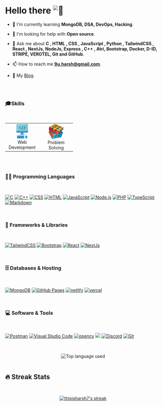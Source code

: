 <h1>Hello there <img src="https://c.tenor.com/SNL9_xhZl9oAAAAi/waving-hand-joypixels.gif" width="40" height="40" alt="👋" /></h1>

- 🌱 I'm currently learning **MongoDB, DSA, DevOps, Hacking**.

- 🤝 I'm looking for help with **Open source**.

- 💬 Ask me about **C , HTML , CSS , JavaScript , Python , TailwindCSS , React , NextJs, NodeJs, Express , C++ , Atri, Bootstrap, Docker, D-ID, STRIPE, VEROTEL, Git and GitHub**.

- 📫 How to reach me **9u.harsh@gmail.com**.

- 📝 My [Blog](https://dev.to/thisisharsh7/before-you-start-coding--357b "My First Dev Blog").

<br/>
<br/>
<!-- Some badges are from https://github.com/Ileriayo/markdown-badges -->

### 🎓Skills

<br/>
<table>
<tr>
<td align="center" width="96">
    <a href="#macropower-tech">
    <img src="./img/harsh-web.png" width="48" height="47" alt="" />
    </a>
    <br>Web Development
</td>
<td align="center" width="96">
    <a href="#thisisharsh7">
    <img src="./img/harsh-code.png" width="48" height="48" alt="" />
    </a>
    <br>Problem Solving
</td>
</tr>
</table>

<br/>
<br/>

### 👨‍💻 Programming Languages

<br/>
<p >
    <a href="https://github.com/search?q=user%3Athisisharsh7+language%3Ac"><img alt="C" src="https://custom-icon-badges.demolab.com/badge/C-03599C.svg?style=for-the-badge&logo=c-in-hexagon&logoColor=white"></a>
    <a href="https://github.com/search?q=user%3Athisisharsh7+language%3Acpp"><img alt="C++" src="https://custom-icon-badges.demolab.com/badge/C++-9C033A.svg?style=for-the-badge&logo=cpp2&logoColor=white"></a>
    <a href="https://github.com/search?q=user%3Athisisharsh7+language%3Acss"><img alt="CSS" src="https://img.shields.io/badge/CSS-1572B6.svg?style=for-the-badge&logo=css3&logoColor=white"></a>
    <a href="https://github.com/search?q=user%3Athisisharsh7+language%3Ahtml"><img alt="HTML" src="https://img.shields.io/badge/HTML-E34F26.svg?style=for-the-badge&logo=html5&logoColor=white"></a>
    <a href="https://github.com/search?q=user%3Athisisharsh7+language%3Ajavascript"><img alt="JavaScript" src="https://img.shields.io/badge/JavaScript-F7DF1E.svg?style=for-the-badge&logo=javascript&logoColor=black"></a>
    <a href="https://github.com/search?q=user%3Athisisharsh7+language%3Ajavascript"><img alt="Node.js" src="https://img.shields.io/badge/Node.js-43853D.svg?style=for-the-badge&logo=node.js&logoColor=white"></a>
    <a href="https://github.com/search?q=user%3Athisisharsh7+language%3Aphp"><img alt="PHP" src="https://img.shields.io/badge/PHP-777BB4.svg?style=for-the-badge&logo=php&logoColor=white"></a>
    <a href="https://github.com/search?q=user%3Athisisharsh7+language%3AtypeScript"><img alt="TypeScript" src="https://img.shields.io/badge/TypeScript-007ACC.svg?style=for-the-badge&logo=typescript&logoColor=white"></a>
    <a href="https://github.com/search?q=user%3Athisisharsh7+language%3Amarkdown"><img alt="Markdown" src="https://img.shields.io/badge/Markdown-000000.svg?style=for-the-badge&logo=markdown&logoColor=white"></a>
</p>

<br/>

### 🧰 Frameworks & Libraries

<br/>
<p>
   <a href="https://github.com/search?q=user%3Athisisharsh7+language%3Atailwindcss"><img alt="TailwindCSS" src="https://img.shields.io/badge/tailwindcss-%2338B2AC.svg?style=for-the-badge&logo=tailwind-css&logoColor=white"></a>
   <a href="https://github.com/search?q=user%3Athisisharsh7+language%3Abootstrap"><img alt="Bootstrap" src="https://img.shields.io/badge/Bootstrap-7952B3.svg?style=for-the-badge&logo=bootstrap&logoColor=white"></a>
    <a href="https://github.com/search?q=user%3Athisisharsh7+language%3Areact"><img alt="React" src="https://img.shields.io/badge/React-20232a.svg?style=for-the-badge&logo=react&logoColor=%2361DAFB"></a>
        <a href="https://github.com/search?q=user%3Athisisharsh7+language%3AnextJs"><img alt="NextJs" src="https://img.shields.io/badge/Next-black?style=for-the-badge&logo=next.js&logoColor=white" ></a>
</p>

<br/>

### 🗄️ Databases & Hosting

<br>
<p>
    <a href="#"><img alt="MongoDB" src ="https://img.shields.io/badge/MongoDB-4ea94b.svg?style=for-the-badge&logo=mongodb&logoColor=white"></a>
    <a href="#"><img alt="GitHub Pages" src="https://img.shields.io/badge/GitHub%20Pages-327FC7.svg?style=for-the-badge&logo=github&logoColor=white"></a>
    <a href="#"><img alt="netlify" src ="https://img.shields.io/badge/netlify-%23000000.svg?style=for-the-badge&logo=netlify&logoColor=#00C7B7"></a>
    <a href="#"><img alt="vercel" src ="https://img.shields.io/badge/vercel-%23000000.svg?style=for-the-badge&logo=vercel&logoColor=white"></a>

</p>

<br/>

### 💻 Software & Tools

<br>

<p>
    <a href="#"><img alt="Postman" src="https://img.shields.io/badge/Postman-FF6C37?style=for-the-badge&logo=postman&logoColor=white"></a>
    <a href="#"><img alt="Visual Studio Code" src="https://img.shields.io/badge/Visual%20Studio%20Code-0078d7.svg?style=for-the-badge&logo=visual-studio-code&logoColor=white"></a>
    <a href="#"><img alt="opencv" src="https://img.shields.io/badge/opencv-%23white.svg?style=for-the-badge&logo=opencv&logoColor=white" ></a>
    <a href="#"><img src="https://img.shields.io/badge/figma-%23F24E1E.svg?style=for-the-badge&logo=figma&logoColor=white" ></a>
    <a href="#"><img alt="Discord" src="https://img.shields.io/badge/-Discord-5865F2.svg?style=for-the-badge&logo=discord&logoColor=white"></a>
    <a href="#"><img alt="Git" src="https://img.shields.io/badge/Git-F05033.svg?style=for-the-badge&logo=git&logoColor=white"></a>
</p>
<br/>
<br/>

<div align="center">
  <img width="" src="https://github-readme-stats.vercel.app/api/top-langs/?username=thisisharsh7&layout=compact&hide_title=1&card_width=300" alt="Top language used" />
  </div>
<br>

## 🔥 Streak Stats

<br>
<!-- GitHub Readme Streak Stats - https://github.com/DenverCoder1/github-readme-streak-stats -->

<p align="center">
  <a href="https://github.com/DenverCoder1/github-readme-streak-stats">
    <img title="🔥 Get streak stats for your profile at git.io/streak-stats" alt="thisisharsh7's streak" src="https://streak-stats.demolab.com?user=thisisharsh7&theme=gruvbox_duo&border_radius=5.9)](https://git.io/streak-stats"/>
  </a>
</p>



































